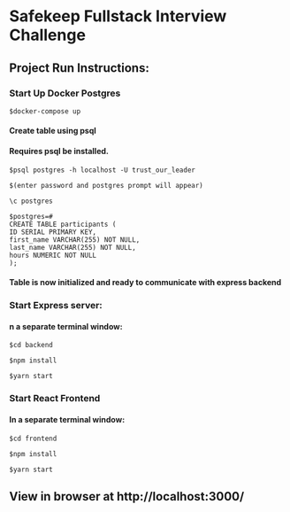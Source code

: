# Safekeep Fullstack Interview Challenge

## Project Run Instructions:

  

### Start Up Docker Postgres
`$docker-compose up`
#### Create table using psql
#### Requires psql be installed.
`$psql postgres -h localhost -U trust_our_leader`

`$(enter password and postgres prompt will appear)`

`\c postgres`

	$postgres=#
	CREATE TABLE participants (
	ID SERIAL PRIMARY KEY,
	first_name VARCHAR(255) NOT NULL,
	last_name VARCHAR(255) NOT NULL,
	hours NUMERIC NOT NULL
	);

  

#### Table is now initialized and ready to communicate with express backend

  

### Start Express server:
#### n a separate terminal window:
`$cd backend`

`$npm install`

`$yarn start`

### Start React Frontend
#### In a separate terminal window:
`$cd frontend`

`$npm install`

`$yarn start`

## View in browser at http://localhost:3000/